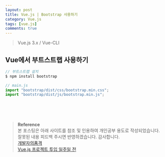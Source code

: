 ```yaml
---
layout: post
title: Vue.js | Bootstrap 사용하기
category: Vue.js
tags: [vue.js]
comments: true
---
```


> Vue.js 3.x / Vue-CLI

## Vue에서 부트스트랩 사용하기

```javascript
// 부트스트랩 설치
$ npm install bootstrap
```

```javascript
// main.js
import "bootstrap/dist/css/bootstrap.min.css";
import "bootstrap/dist/js/bootstrap.min.js";
```

<br>
<br>
<br>

> **Reference**  
> 본 포스팅은 아래 사이트를 참조 및 인용하여 개인공부 용도로 작성되었습니다.  
> 잘못된 내용 피드백 주시면 반영하겠습니다. 감사합니다.  
> [개발자의품격](https://www.youtube.com/c/개발자의품격)  
> [Vue.js 프로젝트 투입 일주일 전](http://www.yes24.com/Product/Goods/101926719)
